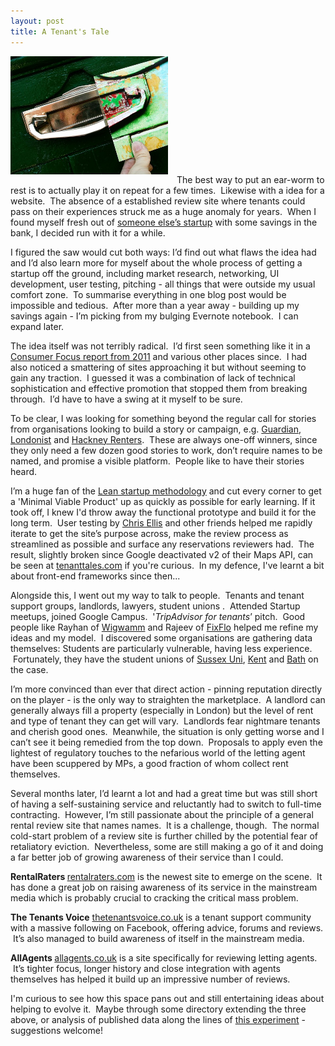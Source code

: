 ```yaml
---
layout: post
title: A Tenant's Tale
---
```

<img class="left" style="margin: 0 1em 1em 0; width:  50%" src="/images/green-door.jpg"/>The best way to put an ear-worm to rest is to actually play it on repeat for a few times.  Likewise with a idea for a website.  The absence of a established review site where tenants could pass on their experiences struck me as a huge anomaly for years.  When I found myself fresh out of <a href="http://www.bravenewtalent.com/">someone else’s startup</a> with some savings in the bank, I decided run with it for a while.

I figured the saw would cut both ways: I’d find out what flaws the idea had and I’d also learn more for myself about the whole process of getting a startup off the ground, including market research, networking, UI development, user testing, pitching - all things that were outside my usual comfort zone.  To summarise everything in one blog post would be impossible and tedious.  After more than a year away - building up my savings again - I’m picking from my bulging Evernote notebook.  I can expand later.

The idea itself was not terribly radical.  I’d first seen something like it in a <a href="%20http://www.consumerfocus.org.uk/publications/opening-the-door">Consumer Focus report from 2011</a> and various other places since.  I had also noticed a smattering of sites approaching it but without seeming to gain any traction.  I guessed it was a combination of lack of technical sophistication and effective promotion that stopped them from breaking through.  I’d have to have a swing at it myself to be sure.

To be clear, I was looking for something beyond the regular call for stories from organisations looking to build a story or campaign, e.g. <a href="http://www.theguardian.com/money/interactive/2012/dec/09/renting-property-readers-stories-map">Guardian</a>, <a href="http://londonist.com/2013/08/londoners-tell-us-their-housing-horror-stories.php">Londonist</a> and <a href="http://tellusyourstoryhackney.wordpress.com/">Hackney Renters</a>.  These are always one-off winners, since they only need a few dozen good stories to work, don’t require names to be named, and promise a visible platform.  People like to have their stories heard.

I’m a huge fan of the <a href="http://en.wikipedia.org/wiki/Lean_startup">Lean startup methodology</a> and cut every corner to get a 'Minimal Viable Product' up as quickly as possible for early learning. If it took off, I knew I'd throw away the functional prototype and build it for the long term.  User testing by <a href="https://twitter.com/MrChrisEllis">Chris Ellis</a> and other friends helped me rapidly iterate to get the site’s purpose across, make the review process as streamlined as possible and surface any reservations reviewers had.  The result, slightly broken since Google deactivated v2 of their Maps API, can be seen at <a href="tenanttales.com">tenanttales.com</a> if you're curious.  In my defence, I've learnt a bit about front-end frameworks since then...

Alongside this, I went out my way to talk to people.  Tenants and tenant support groups, landlords, lawyers, student unions .  Attended Startup meetups, joined Google Campus.  '<em>TripAdvisor for tenants</em>’ pitch.  Good people like Rayhan of <a href="http://www.wigwamm.com/">Wigwamm</a> and Rajeev of <a href=" http://www.fixflo.com/">FixFlo</a> helped me refine my ideas and my model.  I discovered some organisations are gathering data themselves: Students are particularly vulnerable, having less experience.  Fortunately, they have the student unions of <a href="http://www.sussexstudent.com/rateyourlandlord">Sussex Uni</a>, <a href="http://www.kentunion.co.uk/organisation/10456/">Kent</a> and <a href="http://www.bathstudent.com/pageassets/rateyourrental/Rate-Your-Rental-The-Final-Report.pdf">Bath</a> on the case.

I’m more convinced than ever that direct action - pinning reputation directly on the player - is the only way to straighten the marketplace.  A landlord can generally always fill a property (especially in London) but the level of rent and type of tenant they can get will vary.  Landlords fear nightmare tenants and cherish good ones.  Meanwhile, the situation is only getting worse and I can’t see it being remedied from the top down.  Proposals to apply even the lightest of regulatory touches to the nefarious world of the letting agent have been scuppered by MPs, a good fraction of whom collect rent themselves.

Several months later, I’d learnt a lot and had a great time but was still short of having a self-sustaining service and reluctantly had to switch to full-time contracting.  However, I’m still passionate about the principle of a general rental review site that names names.  It is a challenge, though.  The normal cold-start problem of a review site is further chilled by the potential fear of retaliatory eviction.  Nevertheless, some are still making a go of it and doing a far better job of growing awareness of their service than I could.

<strong>RentalRaters</strong><b> </b><a href="http://rentalraters.com/">rentalraters.com</a> is the newest site to emerge on the scene.  It has done a great job on raising awareness of its service in the mainstream media which is probably crucial to cracking the critical mass problem.

<strong>The Tenants Voice</strong> <a href="http://www.thetenantsvoice.co.uk/">thetenantsvoice.co.uk</a> is a tenant support community with a massive following on Facebook, offering advice, forums and reviews.  It’s also managed to build awareness of itself in the mainstream media.

<strong>AllAgents</strong><b> </b><a href="http://www.allagents.co.uk/">allagents.co.uk</a> is a site specifically for reviewing letting agents.  It’s tighter focus, longer history and close integration with agents themselves has helped it build up an impressive number of reviews.

I'm curious to see how this space pans out and still entertaining ideas about helping to evolve it.  Maybe through some directory extending the three above, or analysis of published data along the lines of <a href="http://labs.shellsi.com/#/agentratings">this experiment</a> - suggestions welcome!